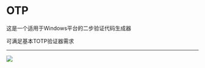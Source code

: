 # OTP

这是一个适用于Windows平台的二步验证代码生成器

可满足基本TOTP验证器需求

------

<img src="https://git.chenx221.cyou/chenx221/OTP/raw/branch/net8.0/img/2024-08-22_201918.png">